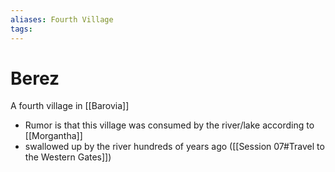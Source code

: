 ```yaml
---
aliases: Fourth Village
tags: 
---
```


# Berez

A fourth village in [[Barovia]]

- Rumor is that this village was consumed by the river/lake according to [[Morgantha]]
- swallowed up by the river hundreds of years ago ([[Session 07#Travel to the Western Gates]])